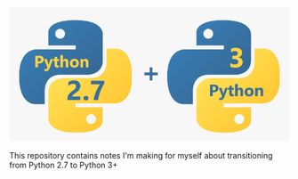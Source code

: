 ![alt text](py3.png)

This repository contains notes I'm making for myself about transitioning from Python 2.7 to Python 3+
